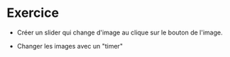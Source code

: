 # Exercice

- Créer un slider qui change d'image au clique sur le bouton de l'image.

- Changer les images avec un "timer"
